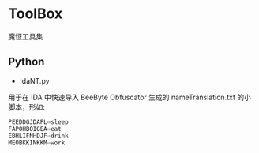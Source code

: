 # ToolBox
魔怔工具集

## Python

* IdaNT.py

用于在 IDA 中快速导入 BeeByte Obfuscator 生成的 nameTranslation.txt 的小脚本，形如:

```NameTranslation
PEEDDGJDAPL⇨sleep
FAPOHBOIGEA⇨eat
EBHLIFNHDJF⇨drink
MEOBKKINKKM⇨work
```
